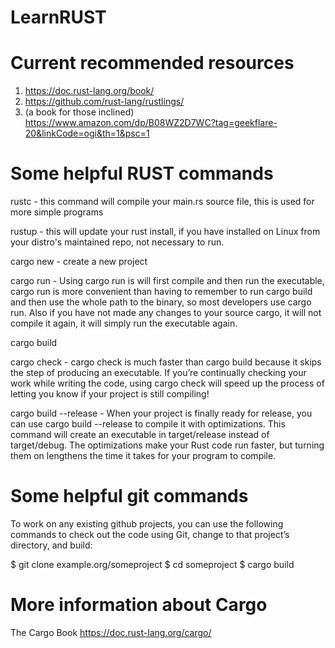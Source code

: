 # LearnRUST

# Current recommended resources #

1. https://doc.rust-lang.org/book/
2. https://github.com/rust-lang/rustlings/
3. (a book for those inclined) https://www.amazon.com/dp/B08WZ2D7WC?tag=geekflare-20&linkCode=ogi&th=1&psc=1

# Some helpful RUST commands

rustc - this command will compile your main.rs source file, this is used for more simple programs

rustup - this will update your rust install, if you have installed on Linux from your distro's maintained repo, not necessary to run.

cargo new - create a new project

cargo run - Using cargo run is will first compile and then run the executable, cargo run is more convenient than having to remember to run cargo build and then use the whole path to the binary, so most developers use cargo run. Also if you have not made any changes to your source cargo, it will not compile it again, it will simply run the executable again. 

cargo build

cargo check - cargo check is much faster than cargo build because it skips the step of producing an executable. If you’re continually checking your work while writing the code, using cargo check will speed up the process of letting you know if your project is still compiling!

cargo build --release - When your project is finally ready for release, you can use cargo build --release to compile it with optimizations. This command will create an executable in target/release instead of target/debug. The optimizations make your Rust code run faster, but turning them on lengthens the time it takes for your program to compile. 

# Some helpful git commands

To work on any existing github projects, you can use the following commands to check out the code using Git, change to that project’s directory, and build: 

$ git clone example.org/someproject
$ cd someproject
$ cargo build

# More information about Cargo 

The Cargo Book
https://doc.rust-lang.org/cargo/